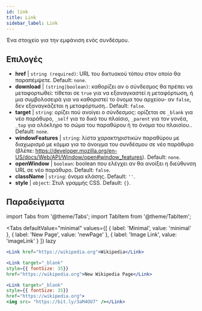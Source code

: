 ```yaml
---
id: link
title: Link
sidebar_label: Link
---
```


Ένα στοιχείο για την εμφάνιση ενός συνδέσμου.

## Επιλογές

* __href__ | `string (required)`: URL του δικτυακού τόπου στον οποίο θα παραπέμψετε. Default: `none`.
* __download__ | `(string|boolean)`: καθορίζει αν ο σύνδεσμος θα πρέπει να μεταφορτωθεί: τίθεται σε `true` για να εξαναγκαστεί η μεταφόρτωση, ή μια συμβολοσειρά για να καθοριστεί το όνομα του αρχείου- αν `false`, δεν εξαναγκάζεται η μεταφόρτωση.. Default: `false`.
* __target__ | `string`: ορίζει πού ανοίγει ο σύνδεσμος: ορίζεται σε `_blank` για νέο παράθυρο, `_self` για το δικό του πλαίσιο, `_parent` για τον γονέα, `_top` για ολόκληρο το σώμα του παραθύρου ή το όνομα του πλαισίου.. Default: `none`.
* __windowFeatures__ | `string`: λίστα χαρακτηριστικών παραθύρου με διαχωρισμό με κόμμα για το άνοιγμα του συνδέσμου σε νέο παράθυρο (βλέπε: https://developer.mozilla.org/en-US/docs/Web/API/Window/open#window_features). Default: `none`.
* __openWindow__ | `boolean`: boolean που ελέγχει αν θα ανοίξει η διεύθυνση URL σε νέο παράθυρο. Default: `false`.
* __className__ | `string`: όνομα κλάσης. Default: `''`.
* __style__ | `object`: Στυλ γραμμής CSS. Default: `{}`.


## Παραδείγματα

import Tabs from '@theme/Tabs';
import TabItem from '@theme/TabItem';

<Tabs
    defaultValue="minimal"
    values={[
        { label: 'Minimal', value: 'minimal' },
        { label: 'New Page', value: 'newPage' },
        { label: 'Image Link', value: 'imageLink' }
    ]}
    lazy
>
<TabItem value="minimal">

```jsx live
<Link href="https://wikipedia.org">Wikipedia</Link>
```

</TabItem>

<TabItem value="newPage">

```jsx live
<Link target="_blank" 
style={{ fontSize: 35}}
href="https://wikipedia.org">New Wikipedia Page</Link>
```
</TabItem>

<TabItem value="imageLink">

```jsx live
<Link target="_blank" 
style={{ fontSize: 35}}
href="https://wikipedia.org">
<img src= "https://bit.ly/3aM4OU7" /></Link>
```

</TabItem>

</Tabs>
